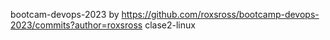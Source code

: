 bootcam-devops-2023 by https://github.com/roxsross/bootcamp-devops-2023/commits?author=roxsross
clase2-linux
